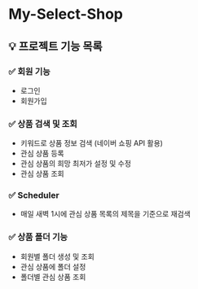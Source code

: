 # My-Select-Shop

## 💡 프로젝트 기능 목록

### ✅ 회원 기능
- 로그인
- 회원가입

### ✅ 상품 검색 및 조회
- 키워드로 상품 정보 검색 (네이버 쇼핑 API 활용)
- 관심 상품 등록
- 관심 상품의 희망 최저가 설정 및 수정
- 관심 상품 조회

### ✅ Scheduler
- 매일 새벽 1시에 관심 상품 목록의 제목을 기준으로 재검색

### ✅ 상품 폴더 기능
- 회원별 폴더 생성 및 조회
- 관심 상품에 폴더 설정
- 폴더별 관심 상품 조회

  
